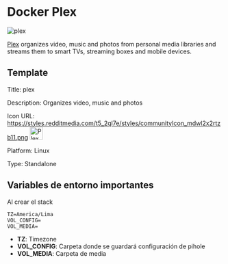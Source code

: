 # Docker Plex

![plex](http://the-gadgeteer.com/wp-content/uploads/2015/10/plex-logo-e1446990678679.png)

[Plex](https://plex.tv) organizes video, music and photos from personal media libraries and streams them to smart TVs, streaming boxes and mobile devices.

## Template

Title: plex

Description: Organizes video, music and photos

Icon URL:
https://styles.redditmedia.com/t5_2ql7e/styles/communityIcon_mdwl2x2rtzb11.png
<img src="https://styles.redditmedia.com/t5_2ql7e/styles/communityIcon_mdwl2x2rtzb11.png" width="30" height="30" alt="Plex">

Platform: Linux

Type: Standalone

## Variables de entorno importantes
Al crear el stack

```env
TZ=America/Lima
VOL_CONFIG=
VOL_MEDIA=
```

- **TZ**: Timezone
- **VOL_CONFIG**: Carpeta donde se guardará configuración de pihole
- **VOL_MEDIA**: Carpeta de media
